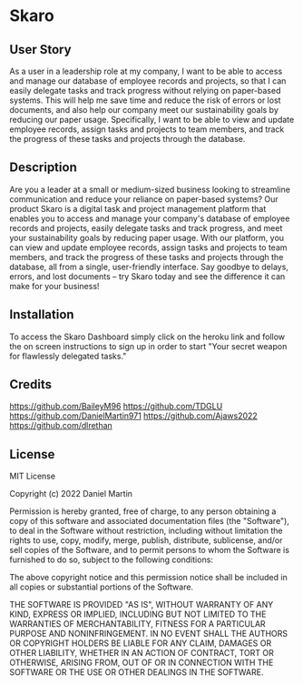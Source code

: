 # Skaro

## User Story

As a user in a leadership role at my company, I want to be able to access and manage our database of employee records and projects, so that I can easily delegate tasks and track progress without relying on paper-based systems. This will help me save time and reduce the risk of errors or lost documents, and also help our company meet our sustainability goals by reducing our paper usage. Specifically, I want to be able to view and update employee records, assign tasks and projects to team members, and track the progress of these tasks and projects through the database.

## Description

Are you a leader at a small or medium-sized business looking to streamline communication and reduce your reliance on paper-based systems? Our product Skaro is a digital task and project management platform that enables you to access and manage your company's database of employee records and projects, easily delegate tasks and track progress, and meet your sustainability goals by reducing paper usage. With our platform, you can view and update employee records, assign tasks and projects to team members, and track the progress of these tasks and projects through the database, all from a single, user-friendly interface. Say goodbye to delays, errors, and lost documents – try Skaro today and see the difference it can make for your business!

## Installation

To access the Skaro Dashboard simply click on the heroku link and follow the on screen instructions to sign up in order to start "Your secret weapon for flawlessly delegated tasks."


## Credits

https://github.com/BaileyM96
https://github.com/TDGLU
https://github.com/DanielMartin971
https://github.com/Ajaws2022
https://github.com/dlrethan

## License

MIT License

Copyright (c) 2022 Daniel Martin

Permission is hereby granted, free of charge, to any person obtaining a copy
of this software and associated documentation files (the "Software"), to deal
in the Software without restriction, including without limitation the rights
to use, copy, modify, merge, publish, distribute, sublicense, and/or sell
copies of the Software, and to permit persons to whom the Software is
furnished to do so, subject to the following conditions:

The above copyright notice and this permission notice shall be included in all
copies or substantial portions of the Software.

THE SOFTWARE IS PROVIDED "AS IS", WITHOUT WARRANTY OF ANY KIND, EXPRESS OR
IMPLIED, INCLUDING BUT NOT LIMITED TO THE WARRANTIES OF MERCHANTABILITY,
FITNESS FOR A PARTICULAR PURPOSE AND NONINFRINGEMENT. IN NO EVENT SHALL THE
AUTHORS OR COPYRIGHT HOLDERS BE LIABLE FOR ANY CLAIM, DAMAGES OR OTHER
LIABILITY, WHETHER IN AN ACTION OF CONTRACT, TORT OR OTHERWISE, ARISING FROM,
OUT OF OR IN CONNECTION WITH THE SOFTWARE OR THE USE OR OTHER DEALINGS IN THE
SOFTWARE.



